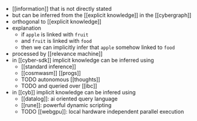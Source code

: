 - [[information]] that is not directly stated
- but can be inferred from the [[explicit knowledge]] in the [[cybergraph]]
- orthogonal to [[explicit knowledge]]
- explanation
	- if  `apple` is linked with `fruit`
	- and `fruit` is linked with `food`
	- then we can implicitly infer that `apple` somehow linked to `food`
- processed by [[relevance machine]]
- in [[cyber-sdk]] implicit knowledge can be inferred using
	- [[standard inference]]
	- [[cosmwasm]] [[progs]]
	- TODO autonomous [[thoughts]]
	- TODO and queried over [[ibc]]
- in [[cyb]] implicit knowledge can be infered using
	- [[datalog]]: ai oriented query language
	- [[rune]]: powerful dynamic scripting
	- TODO [[webgpu]]: local hardware independent parallel execution